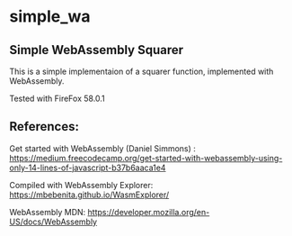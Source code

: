 # simple_wa


Simple WebAssembly Squarer
--------------------------

This is a simple implementaion of a squarer function,
implemented with WebAssembly.

Tested with FireFox 58.0.1


References:
----------

Get started with WebAssembly (Daniel Simmons) :
https://medium.freecodecamp.org/get-started-with-webassembly-using-only-14-lines-of-javascript-b37b6aaca1e4

Compiled with WebAssembly Explorer:
https://mbebenita.github.io/WasmExplorer/

WebAssembly MDN:
https://developer.mozilla.org/en-US/docs/WebAssembly
